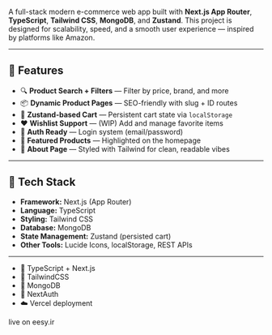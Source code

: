 

A full-stack modern e-commerce web app built with **Next.js App Router**, **TypeScript**, **Tailwind CSS**, **MongoDB**, and **Zustand**. This project is designed for scalability, speed, and a smooth user experience — inspired by platforms like Amazon.

---

## 🚀 Features

- 🔍 **Product Search + Filters** — Filter by price, brand, and more
- 📦 **Dynamic Product Pages** — SEO-friendly with slug + ID routes
- 🛒 **Zustand-based Cart** — Persistent cart state via `localStorage`
- ❤️ **Wishlist Support** — (WIP) Add and manage favorite items
- 🔐 **Auth Ready** — Login system (email/password)
- 🌟 **Featured Products** — Highlighted on the homepage
- 📃 **About Page** — Styled with Tailwind for clean, readable vibes

---

## 🧠 Tech Stack

- **Framework:** Next.js (App Router)
- **Language:** TypeScript
- **Styling:** Tailwind CSS
- **Database:** MongoDB
- **State Management:** Zustand (persisted cart)
- **Other Tools:** Lucide Icons, localStorage, REST APIs

---


- 🧠 TypeScript + Next.js
- 🎨 TailwindCSS
- 🍃 MongoDB
- 🔐 NextAuth
- ☁️ Vercel deployment


live on eesy.ir
